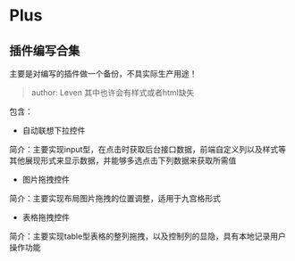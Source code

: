 # Plus
## 插件编写合集
主要是对编写的插件做一个备份，不具实际生产用途！
> author: Leven
其中也许会有样式或者html缺失

包含：
- 自动联想下拉控件

简介：主要实现input型，在点击时获取后台接口数据，前端自定义列以及样式等其他展现形式来显示数据，并能够多选点击下列数据来获取所需值
- 图片拖拽控件

简介：主要实现布局图片拖拽的位置调整，适用于九宫格形式
- 表格拖拽控件

简介：主要实现table型表格的整列拖拽，以及控制列的显隐，具有本地记录用户操作功能
